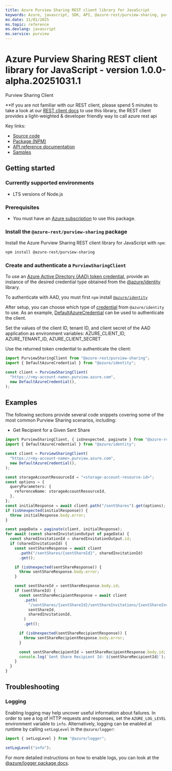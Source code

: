 ```yaml
---
title: Azure Purview Sharing REST client library for JavaScript
keywords: Azure, javascript, SDK, API, @azure-rest/purview-sharing, purview
ms.date: 11/01/2025
ms.topic: reference
ms.devlang: javascript
ms.service: purview
---
```

# Azure Purview Sharing REST client library for JavaScript - version 1.0.0-alpha.20251031.1 


Purview Sharing Client

\*\*If you are not familiar with our REST client, please spend 5 minutes to take a look at our [REST client docs](https://github.com/Azure/azure-sdk-for-js/blob/main/documentation/rest-clients.md) to use this library, the REST client provides a light-weighted & developer friendly way to call azure rest api

Key links:

- [Source code](https://github.com/Azure/azure-sdk-for-js/tree/main/sdk/purview/purview-sharing-rest)
- [Package (NPM)](https://www.npmjs.com/package/@azure-rest/purview-sharing)
- [API reference documentation](https://learn.microsoft.com/javascript/api/@azure-rest/purview-sharing?view=azure-node-preview)
- [Samples](https://github.com/Azure/azure-sdk-for-js/tree/main/sdk/purview/purview-sharing-rest/samples)

## Getting started

### Currently supported environments

- LTS versions of Node.js

### Prerequisites

- You must have an [Azure subscription](https://azure.microsoft.com/free/) to use this package.

### Install the `@azure-rest/purview-sharing` package

Install the Azure Purview Sharing REST client library for JavaScript with `npm`:

```bash
npm install @azure-rest/purview-sharing
```

### Create and authenticate a `PurviewSharingClient`

To use an [Azure Active Directory (AAD) token credential](https://github.com/Azure/azure-sdk-for-js/blob/main/sdk/identity/identity/samples/AzureIdentityExamples.md#authenticating-with-a-pre-fetched-access-token),
provide an instance of the desired credential type obtained from the
[@azure/identity](https://github.com/Azure/azure-sdk-for-js/tree/main/sdk/identity/identity#credentials) library.

To authenticate with AAD, you must first `npm` install [`@azure/identity`](https://www.npmjs.com/package/@azure/identity)

After setup, you can choose which type of [credential](https://github.com/Azure/azure-sdk-for-js/tree/main/sdk/identity/identity#credentials) from `@azure/identity` to use.
As an example, [DefaultAzureCredential](https://github.com/Azure/azure-sdk-for-js/tree/main/sdk/identity/identity#defaultazurecredential)
can be used to authenticate the client.

Set the values of the client ID, tenant ID, and client secret of the AAD application as environment variables:
AZURE_CLIENT_ID, AZURE_TENANT_ID, AZURE_CLIENT_SECRET

Use the returned token credential to authenticate the client:

```ts snippet:ReadmeSampleCreateClient_Node
import PurviewSharingClient from "@azure-rest/purview-sharing";
import { DefaultAzureCredential } from "@azure/identity";

const client = PurviewSharingClient(
  "https://<my-account-name>.purview.azure.com",
  new DefaultAzureCredential(),
);
```

## Examples

The following sections provide several code snippets covering some of the most common Purview Sharing scenarios, including:

- Get Recipient for a Given Sent Share

```ts snippet:ReadmeSampleGetRecipientForAGivenSentShare
import PurviewSharingClient, { isUnexpected, paginate } from "@azure-rest/purview-sharing";
import { DefaultAzureCredential } from "@azure/identity";

const client = PurviewSharingClient(
  "https://<my-account-name>.purview.azure.com",
  new DefaultAzureCredential(),
);

const storageAccountResourceId = "<storage-account-resource-id>";
const options = {
  queryParameters: {
    referenceName: storageAccountResourceId,
  },
};
const initialResponse = await client.path("/sentShares").get(options);
if (isUnexpected(initialResponse)) {
  throw initialResponse.body.error;
}

const pageData = paginate(client, initialResponse);
for await (const sharedInvitationOutput of pageData) {
  const sharedInvitationId = sharedInvitationOutput.id;
  if (sharedInvitationId) {
    const sentShareResponse = await client
      .path("/sentShares/{sentShareId}", sharedInvitationId)
      .get();

    if (isUnexpected(sentShareResponse)) {
      throw sentShareResponse.body.error;
    }

    const sentShareId = sentShareResponse.body.id;
    if (sentShareId) {
      const sentShareRecipientResponse = await client
        .path(
          "/sentShares/{sentShareId}/sentShareInvitations/{sentShareInvitationId}",
          sentShareId,
          sharedInvitationId,
        )
        .get();

      if (isUnexpected(sentShareRecipientResponse)) {
        throw sentShareRecipientResponse.body.error;
      }

      const sentShareRecipientId = sentShareRecipientResponse.body.id;
      console.log(`Sent Share Recipient Id: ${sentShareRecipientId}`);
    }
  }
}
```

## Troubleshooting

### Logging

Enabling logging may help uncover useful information about failures. In order to see a log of HTTP requests and responses, set the `AZURE_LOG_LEVEL` environment variable to `info`. Alternatively, logging can be enabled at runtime by calling `setLogLevel` in the `@azure/logger`:

```ts snippet:SetLogLevel
import { setLogLevel } from "@azure/logger";

setLogLevel("info");
```

For more detailed instructions on how to enable logs, you can look at the [@azure/logger package docs](https://github.com/Azure/azure-sdk-for-js/tree/main/sdk/core/logger).


